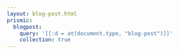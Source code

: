 ```yaml
---
layout: blog-post.html
prismic:
  blogpost:
    query: '[[:d = at(document.type, "blog-post")]]'
    collection: true
---
```

